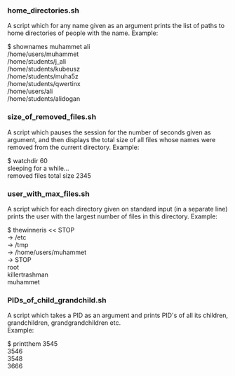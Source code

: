### home_directories.sh

A script which for any name given as an argument prints the list of paths
to home directories of people with the name. Example:

$ shownames muhammet ali  
/home/users/muhammet  
/home/students/j_ali  
/home/students/kubeusz  
/home/students/muha5z  
/home/students/qwertinx  
/home/users/ali  
/home/students/alidogan  


### size_of_removed_files.sh

A script which pauses the session for the number of seconds given as argument,
and then displays the total size of all files whose names were removed from the current
directory.
Example:

$ watchdir 60  
sleeping for a while...  
removed files total size 2345  


### user_with_max_files.sh

A script which for each directory given on standard input (in a separate line)
prints the user with the largest number of files in this directory.
Example:

$ thewinneris << STOP  
-> /etc  
-> /tmp  
-> /home/users/muhammet  
-> STOP  
root  
killertrashman  
muhammet  


### PIDs_of_child_grandchild.sh

A script which takes a PID as an argument and prints PID's of all its children,
grandchildren, grandgrandchildren etc.  
Example:  

$ printthem 3545  
3546  
3548  
3666  



